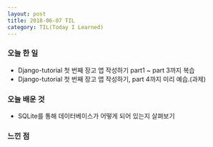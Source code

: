 ```yaml
---
layout: post
title: 2018-06-07 TIL
category: TIL(Today I Learned)
---
```




### 오늘 한 일

- Django-tutorial 첫 번째 장고 앱 작성하기 part1 ~ part 3까지 복습
- Django-tutorial 첫 번째 장고 앱 작성하기, part 4까지 미리 예습.(과제)





### 오늘 배운 것

- SQLite를 통해 데이터베이스가 어떻게 되어 있는지 살펴보기





### 느낀 점
